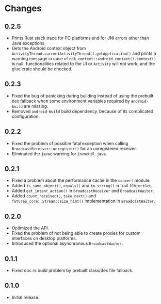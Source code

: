 # Changes

## 0.2.5
* Prints Rust stack trace for PC platforms and for JNI errors other than Java exceptions.
* Gets the Android context object from `ActivityThread.currentActivityThread().getApplication()` and prints a warning message in case of `ndk_context::android_context().context()` is null: functionalities related to the UI or `Activity` will not work, and the glue crate should be checked.

## 0.2.3
* Fixed the bug of panicking during building instead of using the prebuilt dex fallback when some environment variables required by `android-build` are missing.
* Removed `android-build` build dependency, because of its complicated configuration.

## 0.2.2
* Fixed the problem of possible fatal exception when calling `BroadcastReceiver::unregister()` for an unregistered receiver.
* Eliminated the `javac` warning for `InvocHdl.java`.

## 0.2.1
* Fixed a problem about the performance cache in the `convert` module.
* Added `is_same_object()`, `equals()` and `to_string()` in trait `JObjectGet`.
* Added `get_intent_action()` in `BroadcastReceiver` and `BroadcastWaiter`.
* Added `count_received()`, `take_next()` and `futures_core::Stream::size_hint()` implementation in `BroadcastWaiter`.

## 0.2.0
* Optimized the API.
* Fixed the problem of not being able to create proxies for custom interfaces on desktop platforms.
* Introduced the optional asynchronous `BroadcastWaiter`.

## 0.1.1
* Fixed doc.rs build problem by prebuilt class/dex file fallback.

## 0.1.0
* Initial release.
